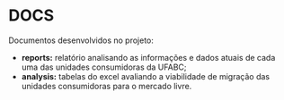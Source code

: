 # DOCS

Documentos desenvolvidos no projeto:

* **reports:** relatório analisando as informações e dados atuais de cada uma das unidades consumidoras da UFABC;
* **analysis:** tabelas do excel avaliando a viabilidade de migração das unidades consumidoras para o mercado livre.
